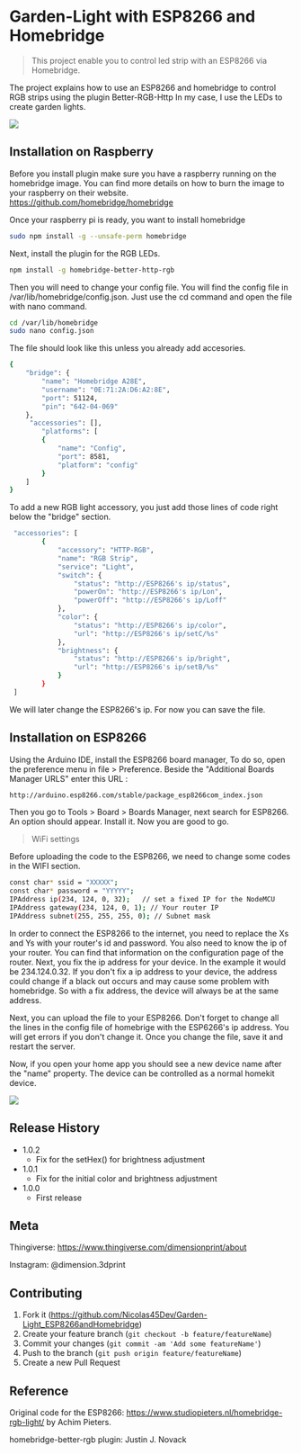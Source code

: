 # Garden-Light with ESP8266 and Homebridge
> This project enable you to control led strip with an ESP8266 via Homebridge.


The project explains how to use an ESP8266 and homebridge to control RGB strips using the plugin Better-RGB-Http
In my case, I use the LEDs to create garden lights.

![](Light1.png)

## Installation on Raspberry

Before you install plugin make sure you have a raspberry running on the homebridge image.
You can find more details on how to burn the image to your raspberry on their website. https://github.com/homebridge/homebridge

Once your raspberry pi is ready, you want to install homebridge

```sh
sudo npm install -g --unsafe-perm homebridge
```
Next, install the plugin for the RGB LEDs.

```sh
npm install -g homebridge-better-http-rgb
```
Then you will need to change your config file. You will find the config file in /var/lib/homebridge/config.json.
Just use the cd command and open the file with nano command.
```sh
cd /var/lib/homebridge
sudo nano config.json
```
The file should look like this unless you already add accesories. 
```sh
{
    "bridge": {
        "name": "Homebridge A28E",
        "username": "0E:71:2A:D6:A2:8E",
        "port": 51124,
        "pin": "642-04-069"
    },
     "accessories": [],
        "platforms": [
        {
            "name": "Config",
            "port": 8581,
            "platform": "config"
        }
    ]
}
```
To add a new RGB light accessory, you just add those lines of code right below the "bridge" section.
```sh
 "accessories": [
        {
            "accessory": "HTTP-RGB",
            "name": "RGB Strip",
            "service": "Light",
            "switch": {
                "status": "http://ESP8266's ip/status",
                "powerOn": "http://ESP8266's ip/Lon",
                "powerOff": "http://ESP8266's ip/Loff"
            },
            "color": {
                "status": "http://ESP8266's ip/color",
                "url": "http://ESP8266's ip/setC/%s"
            },
            "brightness": {
                "status": "http://ESP8266's ip/bright",
                "url": "http://ESP8266's ip/setB/%s"
            }
        }
 ]
```
We will later change the ESP8266's ip. For now you can save the file.

## Installation on ESP8266

Using the Arduino IDE, install the ESP8266 board manager, To do so, open the preference menu in file > Preference.
Beside the "Additional Boards Manager URLS" enter this URL : 
```sh
http://arduino.esp8266.com/stable/package_esp8266com_index.json
```
Then you go to Tools > Board > Boards Manager, next search for ESP8266. An option should appear. Install it.
Now you are good to go. 

> WiFi settings

Before uploading the code to the ESP8266, we need to change some codes in the WIFI section.
```sh
const char* ssid = "XXXXX";
const char* password = "YYYYY";
IPAddress ip(234, 124, 0, 32);   // set a fixed IP for the NodeMCU
IPAddress gateway(234, 124, 0, 1); // Your router IP
IPAddress subnet(255, 255, 255, 0); // Subnet mask
``` 

In order to connect the ESP8266 to the internet, you need to replace the Xs and Ys with your router's id and password.
You also need to know the ip of your router. You can find that information on the configuration page of the router.
Next, you fix the ip address for your device. In the example it would be 234.124.0.32. If you don't fix a ip address to your device,
the address could change if a black out occurs and may cause some problem with homebridge. So with a fix address, the device will always be at the same address.

Next, you can upload the file to your ESP8266. Don't forget to change all the lines in the config file of homebrige with the ESP6266's ip address.
You will get errors if you don't change it. Once you change the file, save it and restart the server.

Now, if you open your home app you should see a new device name after the "name" property.
The device can be controlled as a normal homekit device.

![](HomeApp.png)

## Release History

* 1.0.2
    * Fix for the setHex() for brightness adjustment
* 1.0.1
    * Fix for the initial color and brightness adjustment
* 1.0.0
    * First release

## Meta

Thingiverse: https://www.thingiverse.com/dimensionprint/about

Instagram:  @dimension.3dprint


## Contributing

1. Fork it (https://github.com/Nicolas45Dev/Garden-Light_ESP8266andHomebridge)
2. Create your feature branch (`git checkout -b feature/featureName`)
3. Commit your changes (`git commit -am 'Add some featureName'`)
4. Push to the branch (`git push origin feature/featureName`)
5. Create a new Pull Request

<!-- Markdown link & img dfn's -->
## Reference
Original code for the ESP8266: https://www.studiopieters.nl/homebridge-rgb-light/ by Achim Pieters.

homebridge-better-rgb plugin: Justin J. Novack

